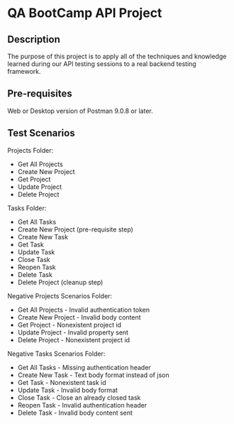 # QA BootCamp API Project

## Description

The purpose of this project is to apply all of the techniques and knowledge learned during our API testing sessions to a real backend testing framework.

## Pre-requisites

Web or Desktop version of Postman 9.0.8 or later.

## Test Scenarios

Projects Folder:

- Get All Projects
- Create New Project
- Get Project
- Update Project
- Delete Project

Tasks Folder:

- Get All Tasks
- Create New Project (pre-requisite step)
- Create New Task
- Get Task
- Update Task
- Close Task
- Reopen Task
- Delete Task
- Delete Project (cleanup step)

Negative Projects Scenarios Folder:

- Get All Projects - Invalid authentication token
- Create New Project - Invalid body content
- Get Project - Nonexistent project id
- Update Project - Invalid property sent
- Delete Project - Nonexistent project id

Negative Tasks Scenarios Folder:

- Get All Tasks - Missing authentication header
- Create New Task - Text body format instead of json
- Get Task - Nonexistent task id
- Update Task - Invalid body format
- Close Task - Close an already closed task
- Reopen Task - Invalid authentication header
- Delete Task - Invalid body content sent

